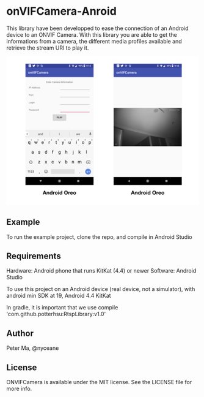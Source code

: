 # onVIFCamera-Anroid

This library have been developped to ease the connection of an Android device to an ONVIF Camera.
With this library you are able to get the informations from a camera, the different media profiles available and retrieve the stream URI to play it.

![Screenshot](screenshot.png)

## Example

To run the example project, clone the repo, and compile in Android Studio


## Requirements
Hardware: Android phone that runs KitKat (4.4) or newer
Software: Android Studio

To use this project on an Android device (real device, not a simulator), with android min SDK at 19, Android 4.4 KitKat

In gradle, it is important that we use  compile 'com.github.potterhsu:RtspLibrary:v1.0'


## Author

Peter Ma, @nyceane

## License

ONVIFCamera is available under the MIT license. See the LICENSE file for more info.
